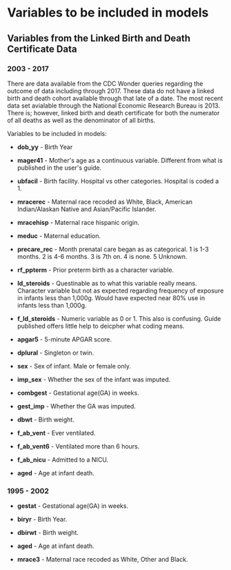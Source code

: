 # Variables to be included in models

## Variables from the Linked Birth and Death Certificate Data

### 2003 - 2017

There are data available from the CDC Wonder queries regarding the outcome of data including through 2017. These data do not have a linked birth and death cohort available through that late of a date. The most recent data set avialable through the National Economic Research Bureau is 2013. There is; however, linked birth and death certificate for both the numerator of all deaths as well as the denominator of all births. 

Variables to be included in models:

- **dob_yy** - Birth Year

- **mager41** - Mother's age as a continuous variable. Different from what is published in the user's guide.

- **ubfacil** - Birth facility. Hospital vs other categories. Hospital is coded a 1.

- **mracerec** - Maternal race recoded as White, Black, American Indian/Alaskan Native and Asian/Pacific Islander.

- **mracehisp** - Maternal race hispanic origin. 

- **meduc** - Maternal education.

- **precare_rec** - Month prenatal care began as as categorical. 1 is 1-3 months. 2 is 4-6 months. 3 is 7th on. 4 is none. 5 Unknown.

- **rf_ppterm** - Prior preterm birth as a character variable.

- **ld_steroids** - Questinable as to what this variable really means. Character variable but not as expected regarding frequency of exposure in infants less than 1,000g. Would have expected near 80% use in infants less than 1,000g.

- **f_ld_steroids** - Numeric variable as 0 or 1. This also is confusing. Guide published offers little help to deicpher what coding means.

- **apgar5** - 5-minute APGAR score.

- **dplural** - Singleton or twin.

- **sex** - Sex of infant. Male or female only.

- **imp_sex** - Whether the sex of the infant was imputed.

- **combgest** - Gestational age(GA) in weeks.

- **gest_imp** - Whether the GA was imputed.

- **dbwt** - Birth weight.

- **f_ab_vent** - Ever ventilated.

- **f_ab_vent6** - Ventilated more than 6 hours.

- **f_ab_nicu** - Admitted to a NICU.

- **aged** - Age at infant death.

### 1995 - 2002

- **gestat** - Gestational age(GA) in weeks.

- **biryr** - Birth Year.

- **dbirwt** - Birth weight.

- **aged** - Age at infant death.

- **mrace3** - Maternal race recoded as White, Other and Black.